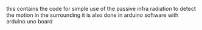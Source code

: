 this contains the code for simple use of the passive infra radiation to detect the motion in  the surrounding
it is also done in arduino software with arduino uno board
